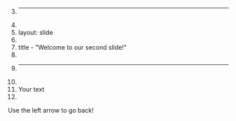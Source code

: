3.	---
4.	
5.	layout: slide
6.	
7.	title - "Welcome to our second slide!"
8.	
9.	---
10.	
11.	Your text
12.	
Use the left arrow to go back!
